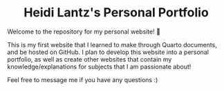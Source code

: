# <div align="center"> Heidi Lantz's Personal Portfolio </div>

Welcome to the repository for my personal website! :tada:

This is my first website that I learned to make through Quarto documents, and be hosted on GitHub. 
I plan to develop this website into a personal portfolio, 
as well as create other websites that contain my knowledge/explanations for subjects that I am passionate about!

Feel free to message me if you have any questions :)
